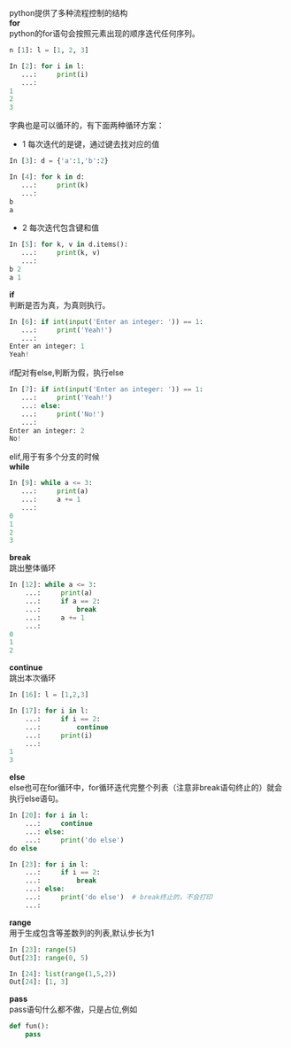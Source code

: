 python提供了多种流程控制的结构  
**for**  
python的for语句会按照元素出现的顺序迭代任何序列。
```python
n [1]: l = [1, 2, 3]

In [2]: for i in l:
   ...:     print(i)
   ...:     
1
2
3
```
字典也是可以循环的，有下面两种循环方案：
- 1 每次迭代的是键，通过键去找对应的值
```python
In [3]: d = {'a':1,'b':2}

In [4]: for k in d:
   ...:     print(k)
   ...:     
b
a
```
- 2 每次迭代包含键和值
```python
In [5]: for k, v in d.items():
   ...:     print(k, v)
   ...:     
b 2
a 1
```
**if**  
判断是否为真，为真则执行。
```python
In [6]: if int(input('Enter an integer: ')) == 1:
   ...:     print('Yeah!')
   ...:     
Enter an integer: 1
Yeah!
```
if配对有else,判断为假，执行else
```python
In [7]: if int(input('Enter an integer: ')) == 1:
   ...:     print('Yeah!')
   ...: else:
   ...:     print('No!')
   ...:     
Enter an integer: 2
No!
```
elif,用于有多个分支的时候  
**while**  
```python
In [9]: while a <= 3:
   ...:     print(a)
   ...:     a += 1
   ...:     
0
1
2
3
``` 
**break**  
跳出整体循环
```python
In [12]: while a <= 3:
    ...:     print(a)
    ...:     if a == 2:
    ...:         break
    ...:     a += 1
    ...:     
0
1
2
```
**continue**  
跳出本次循环
```python
In [16]: l = [1,2,3]

In [17]: for i in l:
    ...:     if i == 2:
    ...:         continue
    ...:     print(i)
    ...:     
1
3
```
**else**  
else也可在for循环中，for循环迭代完整个列表（注意非break语句终止的）就会执行else语句。
```python
In [20]: for i in l:
    ...:     continue
    ...: else:
    ...:     print('do else')
do else

In [23]: for i in l:
    ...:     if i == 2:
    ...:         break
    ...: else:
    ...:     print('do else')  # break终止的，不会打印
    ...:     
```
**range**  
用于生成包含等差数列的列表,默认步长为1
```python
In [23]: range(5)
Out[23]: range(0, 5)

In [24]: list(range(1,5,2))
Out[24]: [1, 3]
```
**pass**  
pass语句什么都不做，只是占位,例如
```python
def fun():
    pass
```
